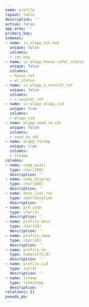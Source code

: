 ```yaml
---
name: profile
layout: table
description: ''
active: false
app_area: ''
primary_key: 
indexes:
- name: ix_wlapp_con_key
  unique: false
  columns:
  - con_key
- name: ix_wlapp_house_refwl_status
  unique: false
  columns:
  - house_ref
  - wl_status
- name: ix_wlapp_u_novalet_ref
  unique: false
  columns:
  - u_novalet_ref
- name: ix_wlapp_wlapp_sid
  unique: true
  columns:
  - wlapp_sid
- name: wlapp_send_to_cbl
  unique: false
  columns:
  - send_to_cbl
- name: wlapp_tstamp
  unique: true
  columns:
  - tstamp
columns:
- name: comp_avail
  type: char(200)
  description: ''
- name: comp_display
  type: char(200)
  description: ''
- name: date_last_run
  type: smalldatetime
  description: ''
- name: prd_code
  type: char(3)
  description: ''
- name: profile_desc
  type: char(30)
  description: ''
- name: profile_name
  type: char(20)
  description: ''
- name: profile_no
  type: numeric(5,0)
  description: ''
- name: profile_sid
  type: int(4)
  description: ''
- name: tstamp
  type: timestamp
  description: ''
relations: []
pseudo_pk: 
---
```


